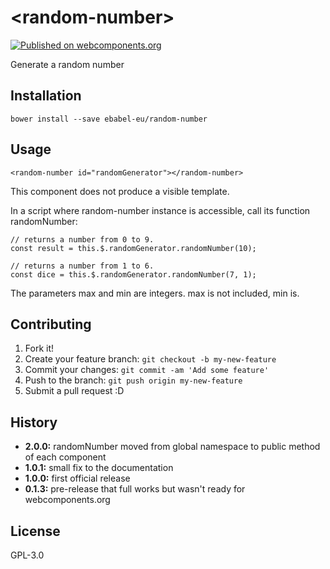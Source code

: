 # \<random-number\>

[![Published on webcomponents.org](https://img.shields.io/badge/webcomponents.org-published-blue.svg)](https://www.webcomponents.org/element/ebabel-eu/random-number)

Generate a random number

## Installation

```
bower install --save ebabel-eu/random-number
```

## Usage

```
<random-number id="randomGenerator"></random-number>
```

This component does not produce a visible template.

In a script where random-number instance is accessible, call its function randomNumber:

```
// returns a number from 0 to 9.
const result = this.$.randomGenerator.randomNumber(10);

// returns a number from 1 to 6.
const dice = this.$.randomGenerator.randomNumber(7, 1);
```

The parameters max and min are integers. max is not included, min is.

## Contributing

1. Fork it!
2. Create your feature branch: `git checkout -b my-new-feature`
3. Commit your changes: `git commit -am 'Add some feature'`
4. Push to the branch: `git push origin my-new-feature`
5. Submit a pull request :D

## History

* **2.0.0:** randomNumber moved from global namespace to public method of each component
* **1.0.1:** small fix to the documentation
* **1.0.0:** first official release
* **0.1.3:** pre-release that full works but wasn't ready for webcomponents.org

## License

GPL-3.0
